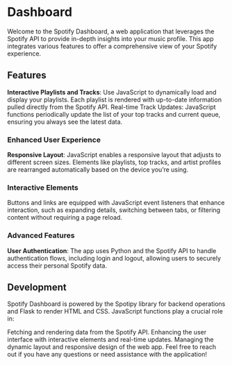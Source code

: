 # Dashboard
Welcome to the Spotify Dashboard, a web application that leverages the Spotify API to provide in-depth insights into your music profile. This app integrates various features to offer a comprehensive view of your Spotify experience.
<br>
## Features
**Interactive Playlists and Tracks**: 
Use JavaScript to dynamically load and display your playlists. Each playlist is rendered with up-to-date information pulled directly from the Spotify API.
Real-time Track Updates: JavaScript functions periodically update the list of your top tracks and current queue, ensuring you always see the latest data.
<br>
### Enhanced User Experience
**Responsive Layout**: JavaScript enables a responsive layout that adjusts to different screen sizes. Elements like playlists, top tracks, and artist profiles are rearranged automatically based on the device you’re using.
<br>
### Interactive Elements
Buttons and links are equipped with JavaScript event listeners that enhance interaction, such as expanding details, switching between tabs, or filtering content without requiring a page reload.
<br>
### Advanced Features
**User Authentication**: The app uses Python and the Spotify API to handle authentication flows, including login and logout, allowing users to securely access their personal Spotify data.
<br>
## Development
Spotify Dashboard is powered by the Spotipy library for backend operations and Flask to render HTML and CSS. JavaScript functions play a crucial role in:

Fetching and rendering data from the Spotify API.
Enhancing the user interface with interactive elements and real-time updates.
Managing the dynamic layout and responsive design of the web app.
Feel free to reach out if you have any questions or need assistance with the application!
